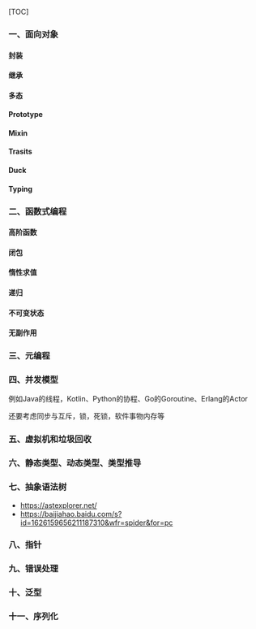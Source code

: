[TOC]

### 一、面向对象

#### 封装

#### 继承

#### 多态

#### Prototype

#### Mixin

#### Trasits

#### Duck

#### Typing



### 二、函数式编程

#### 高阶函数

#### 闭包

#### 惰性求值

#### 递归

#### 不可变状态

#### 无副作用



### 三、元编程



### 四、并发模型

例如Java的线程，Kotlin、Python的协程、Go的Goroutine、Erlang的Actor

还要考虑同步与互斥，锁，死锁，软件事物内存等



### 五、虚拟机和垃圾回收



### 六、静态类型、动态类型、类型推导



### 七、抽象语法树

- <https://astexplorer.net/>
- <https://baijiahao.baidu.com/s?id=1626159656211187310&wfr=spider&for=pc>

### 八、指针



### 九、错误处理



### 十、泛型



### 十一、序列化



